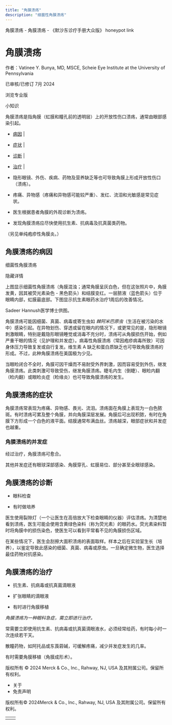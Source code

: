 ```yaml
---
title: "角膜溃疡"
description: "细菌性角膜溃疡"
---
```


﻿角膜溃疡 \- 角膜溃疡 \- 《默沙东诊疗手册大众版》 honeypot link

# 角膜溃疡

作者：Vatinee Y. Bunya, MD, MSCE, Scheie Eye Institute at the University of Pennsylvania

已审核/已修订 7月 2024

浏览专业版

小知识

角膜溃疡是指角膜（虹膜和瞳孔前的透明层）上的开放性伤口溃疡，通常由眼部感染引起。

- [病因](#病因_v26622311_zh) \|
- [症状](#症状_v798540_zh) \|
- [诊断](#诊断_v798545_zh) \|
- [治疗](#治疗_v798548_zh) \|

- 隐形眼镜、外伤、疾病、药物及营养缺乏等也可导致角膜上形成开放性伤口（溃疡）。

- 疼痛、异物感（疼痛和异物感可能较严重）、发红、流泪和光敏感是常见症状。

- 医生根据患者角膜的外观诊断为溃疡。

- 发现角膜溃疡应尽快使用抗生素、抗病毒及抗真菌类药物。


（另见单纯疱疹性角膜炎。）

## 角膜溃疡的病因

细菌性角膜溃疡



隐藏详情

上图显示细菌性角膜溃疡（角膜混浊；通常角膜呈灰白色，但在这张照片中，角膜发黄，因其被荧光素染色 \- 黑色箭头）和结膜变红。一层脓液（蓝色箭头）位于眼睛内部，虹膜最底部。下图显示抗生素眼药水治疗1周后的改善情况。

Sadeer Hannush医学博士供图。

角膜溃疡可能因细菌、真菌、病毒或寄生虫如 _棘阿米巴原虫_（生活在被污染的水中）感染引起。在异物划伤、穿透或留在眼内的情况下，或更常见的是，隐形眼镜刺激眼睛，特别是戴隐形眼镜睡觉或消毒不充分时，溃疡可从角膜损伤开始，例如严重干眼的情况（见护理和并发症）。病毒性角膜溃疡（常因疱疹病毒所致）可因身体压力导致复发或自行复发。维生素 A 缺乏和蛋白质缺乏也可导致角膜溃疡的形成。不过，此种角膜溃疡在美国极为少见。

当眼睑闭合不全时，角膜可因干燥而不易耐受外界刺激，因而容易受到外伤，继发角膜溃疡。此类刺激可导致受伤，继发角膜溃疡。睫毛内生（倒睫）、眼睑内翻（睑内翻）或眼睑炎症（睑缘炎）也可导致角膜溃疡的发生。

## 角膜溃疡的症状

角膜溃疡常表现为疼痛、异物感、畏光、流泪。溃疡面在角膜上表现为一白色脓斑。有时溃疡可累及整个角膜，并向角膜深层发展。角膜后可出现积脓，有时在角膜下方形成一个白色的液平面。结膜通常布满血丝。溃疡越深，眼部症状和并发症也越重。

### 角膜溃疡的并发症

经过治疗，角膜溃疡可愈合。

其他并发症还有眼球深部感染、角膜穿孔、虹膜易位、部分甚至全眼球感染。

## 角膜溃疡的诊断

- 眼科检查

- 有时做培养


医生使用裂隙灯（一个让医生在高倍放大下检查眼睛的仪器）评估溃疡。为清楚地看到溃疡，医生可能会使用含黄绿色染料（称为荧光素）的眼药水。荧光素染料暂时将角膜中的损伤染色，使医生可以看到平常看不见的角膜损伤区域。

在某些情况下，医生会刮擦大面积溃疡的表面取样。样本之后在实验室生长（培养），以鉴定导致此感染的细菌、真菌、病毒或原虫。一旦确定微生物，医生选择最佳药物对抗感染。

## 角膜溃疡的治疗

- 抗生素、抗病毒或抗真菌滴眼液

- 扩张眼睛的滴眼液

- 有时进行角膜移植


_角膜溃疡为一种眼科急症，需立即进行治疗。_

常需要立即使用抗生素、抗病毒或抗真菌滴眼液水，必须经常给药，有时每小时一次连续若干天。

散瞳药物，如阿托品或东莨菪碱，可缓解疼痛，减少并发症发生的几率。

有时需要角膜移植（角膜成形术）。



版权所有 © 2024
Merck & Co., Inc., Rahway, NJ, USA 及其附属公司。保留所有权利。

- 关于
- 免责声明

版权所有© 2024Merck & Co., Inc., Rahway, NJ, USA 及其附属公司。保留所有权利。

|     |     |
| --- | --- |
|  |  |
